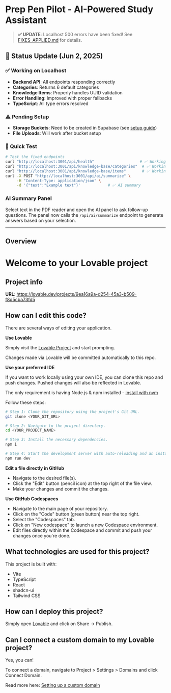 # Prep Pen Pilot - AI-Powered Study Assistant

> **✅ UPDATE**: Localhost 500 errors have been fixed! See [FIXES_APPLIED.md](./FIXES_APPLIED.md) for details.

## 🚀 Status Update (Jun 2, 2025)

### ✅ Working on Localhost
- **Backend API**: All endpoints responding correctly
- **Categories**: Returns 6 default categories  
- **Knowledge Items**: Properly handles UUID validation
- **Error Handling**: Improved with proper fallbacks
- **TypeScript**: All type errors resolved

### ⚠️ Pending Setup
- **Storage Buckets**: Need to be created in Supabase (see [setup guide](./scripts/setup-storage-buckets.sql))
- **File Uploads**: Will work after bucket setup

### 🧪 Quick Test
```bash
# Test the fixed endpoints
curl "http://localhost:3001/api/health"                    # ✅ Working
curl "http://localhost:3001/api/knowledge-base/categories"  # ✅ Working  
curl "http://localhost:3001/api/knowledge-base/items"       # ✅ Working
curl -X POST "http://localhost:3001/api/ai/summarize" \
     -H "Content-Type: application/json" \
     -d '{"text":"Example text"}'            # ✅ AI summary
```

### AI Summary Panel

Select text in the PDF reader and open the AI panel to ask follow-up questions.
The panel now calls the `/api/ai/summarize` endpoint to generate answers based
on your selection.

---

## Overview

# Welcome to your Lovable project

## Project info

**URL**: https://lovable.dev/projects/9ea16a9a-d254-45a3-b509-f8d5cba73fd5

## How can I edit this code?

There are several ways of editing your application.

**Use Lovable**

Simply visit the [Lovable Project](https://lovable.dev/projects/9ea16a9a-d254-45a3-b509-f8d5cba73fd5) and start prompting.

Changes made via Lovable will be committed automatically to this repo.

**Use your preferred IDE**

If you want to work locally using your own IDE, you can clone this repo and push changes. Pushed changes will also be reflected in Lovable.

The only requirement is having Node.js & npm installed - [install with nvm](https://github.com/nvm-sh/nvm#installing-and-updating)

Follow these steps:

```sh
# Step 1: Clone the repository using the project's Git URL.
git clone <YOUR_GIT_URL>

# Step 2: Navigate to the project directory.
cd <YOUR_PROJECT_NAME>

# Step 3: Install the necessary dependencies.
npm i

# Step 4: Start the development server with auto-reloading and an instant preview.
npm run dev
```

**Edit a file directly in GitHub**

- Navigate to the desired file(s).
- Click the "Edit" button (pencil icon) at the top right of the file view.
- Make your changes and commit the changes.

**Use GitHub Codespaces**

- Navigate to the main page of your repository.
- Click on the "Code" button (green button) near the top right.
- Select the "Codespaces" tab.
- Click on "New codespace" to launch a new Codespace environment.
- Edit files directly within the Codespace and commit and push your changes once you're done.

## What technologies are used for this project?

This project is built with:

- Vite
- TypeScript
- React
- shadcn-ui
- Tailwind CSS

## How can I deploy this project?

Simply open [Lovable](https://lovable.dev/projects/9ea16a9a-d254-45a3-b509-f8d5cba73fd5) and click on Share -> Publish.

## Can I connect a custom domain to my Lovable project?

Yes, you can!

To connect a domain, navigate to Project > Settings > Domains and click Connect Domain.

Read more here: [Setting up a custom domain](https://docs.lovable.dev/tips-tricks/custom-domain#step-by-step-guide)
